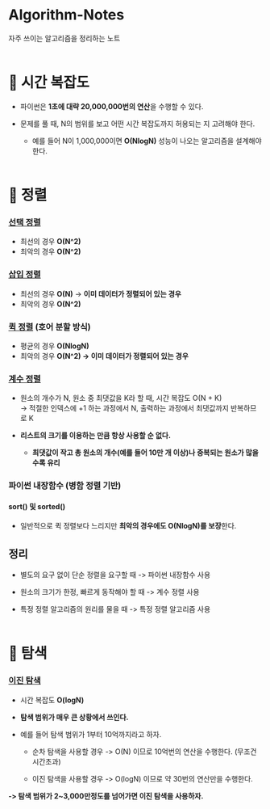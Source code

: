 # Algorithm-Notes
자주 쓰이는 알고리즘을 정리하는 노트 <br><br>

# 📌 시간 복잡도
* 파이썬은 **1초에 대략 20,000,000번의 연산**을 수행할 수 있다.

* 문제를 풀 때, N의 범위를 보고 어떤 시간 복잡도까지 허용되는 지 고려해야 한다.
  * 예를 들어 N이 1,000,000이면 **O(NlogN)** 성능이 나오는 알고리즘을 설계해야 한다.<br><br>

# 📌 정렬
### [선택 정렬](https://github.com/peeerr/Algorithm-Notes/blob/main/%EC%A0%95%EB%A0%AC/%EC%84%A0%ED%83%9D%20%EC%A0%95%EB%A0%AC.py)
* 최선의 경우 **O(N^2)**
* 최악의 경우 **O(N^2)**

### [삽입 정렬](https://github.com/peeerr/Algorithm-Notes/blob/main/%EC%A0%95%EB%A0%AC/%EC%82%BD%EC%9E%85%20%EC%A0%95%EB%A0%AC.py)
* 최선의 경우 **O(N)** -> **이미 데이터가 정렬되어 있는 경우**
* 최악의 경우 **O(N^2)**

### [퀵 정렬](https://github.com/peeerr/Algorithm-Notes/blob/main/%EC%A0%95%EB%A0%AC/%ED%80%B5%20%EC%A0%95%EB%A0%AC.py) (호어 분할 방식)
* 평균의 경우 **O(NlogN)**
* 최악의 경우 **O(N^2) -> 이미 데이터가 정렬되어 있는 경우**

### [계수 정렬](https://github.com/peeerr/Algorithm-Notes/blob/main/%EC%A0%95%EB%A0%AC/%EA%B3%84%EC%88%98%20%EC%A0%95%EB%A0%AC.py)
* 원소의 개수가 N, 원소 중 최댓값을 K라 할 때, 시간 복잡도 O(N + K)<br>
-> 적절한 인덱스에 +1 하는 과정에서 N, 출력하는 과정에서 최댓값까지 반복하므로 K
* **리스트의 크기를 이용하는 만큼 항상 사용할 순 없다.**

  * **최댓값이 작고 총 원소의 개수(예를 들어 10만 개 이상)나 중복되는 원소가 많을수록 유리**

### 파이썬 내장함수 (병함 정렬 기반)
#### sort() 및 sorted()
* 일반적으로 퀵 정렬보다 느리지만 **최악의 경우에도 O(NlogN)를 보장**한다.

## 정리
* 별도의 요구 없이 단순 정렬을 요구할 때 -> 파이썬 내장함수 사용
* 원소의 크기가 한정, 빠르게 동작해야 할 때 -> 계수 정렬 사용

* 특정 정렬 알고리즘의 원리를 물을 때 -> 특정 정렬 알고리즘 사용 <br><br>

# 📌 탐색
### [이진 탐색](https://github.com/peeerr/Algorithm-Notes/blob/main/%ED%83%90%EC%83%89/%EC%9D%B4%EC%A7%84%20%ED%83%90%EC%83%89.py)
* 시간 복잡도 **O(logN)**

* **탐색 범위가 매우 큰 상황에서 쓰인다.**
* 예를 들어 탐색 범위가 1부터 10억까지라고 하자.
  
  * 순차 탐색을 사용할 경우 -> O(N) 이므로 10억번의 연산을 수행한다. (무조건 시간초과)
    
  * 이진 탐색을 사용할 경우 -> O(logN) 이므로 약 30번의 연산만을 수행한다.<br>

**-> 탐색 범위가 2~3,000만정도를 넘어가면 이진 탐색을 사용하자.**
